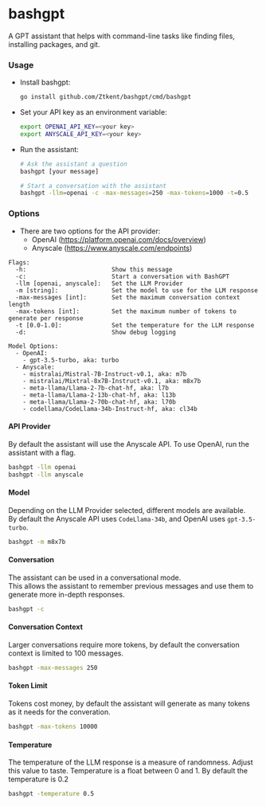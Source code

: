 # bashgpt
A GPT assistant that helps with command-line tasks like finding files, installing packages, and git.

### Usage

- Install bashgpt:  
  ```bash
  go install github.com/Ztkent/bashgpt/cmd/bashgpt
  ```
  
- Set your API key as an environment variable:
  ```bash
  export OPENAI_API_KEY=<your key>
  export ANYSCALE_API_KEY=<your key>
  ```

- Run the assistant:
  ```bash
  # Ask the assistant a question
  bashgpt [your message]

  # Start a conversation with the assistant
  bashgpt -llm=openai -c -max-messages=250 -max-tokens=1000 -t=0.5
  ```

### Options
- There are two options for the API provider:  
  - OpenAI (https://platform.openai.com/docs/overview)  
  - Anyscale (https://www.anyscale.com/endpoints)  
```
Flags:
  -h:                        Show this message
  -c:                        Start a conversation with BashGPT
  -llm [openai, anyscale]:   Set the LLM Provider
  -m [string]:               Set the model to use for the LLM response
  -max-messages [int]:       Set the maximum conversation context length
  -max-tokens [int]:         Set the maximum number of tokens to generate per response
  -t [0.0-1.0]:              Set the temperature for the LLM response
  -d:                        Show debug logging

Model Options:
  - OpenAI:
    - gpt-3.5-turbo, aka: turbo
  - Anyscale:
    - mistralai/Mistral-7B-Instruct-v0.1, aka: m7b
    - mistralai/Mixtral-8x7B-Instruct-v0.1, aka: m8x7b
    - meta-llama/Llama-2-7b-chat-hf, aka: l7b
    - meta-llama/Llama-2-13b-chat-hf, aka: l13b
    - meta-llama/Llama-2-70b-chat-hf, aka: l70b
    - codellama/CodeLlama-34b-Instruct-hf, aka: cl34b
```

#### API Provider
By default the assistant will use the Anyscale API. To use OpenAI, run the assistant with a flag. 

```bash
bashgpt -llm openai
bashgpt -llm anyscale 
```

#### Model
Depending on the LLM Provider selected, different models are available.  
By default the Anyscale API uses `CodeLlama-34b`, and OpenAI uses `gpt-3.5-turbo`.
```bash
bashgpt -m m8x7b
```

#### Conversation
The assistant can be used in a conversational mode.  
This allows the assistant to remember previous messages and use them to generate more in-depth responses.
```bash
bashgpt -c
```

#### Conversation Context
Larger conversations require more tokens, by default the conversation context is limited to 100 messages.  
```bash
bashgpt -max-messages 250
```

#### Token Limit
Tokens cost money, by default the assistant will generate as many tokens as it needs for the converation.
```bash
bashgpt -max-tokens 10000
```

#### Temperature
The temperature of the LLM response is a measure of randomness. Adjust this value to taste.
Temperature is a float between 0 and 1. By default the temperature is 0.2
```bash
bashgpt -temperature 0.5
```
